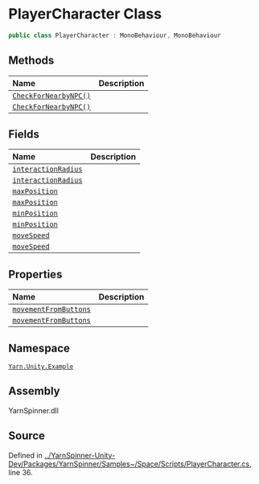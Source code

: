 # PlayerCharacter Class


```csharp
public class PlayerCharacter : MonoBehaviour, MonoBehaviour
```



## Methods
|Name|Description|
|:---|:---|
|[`CheckForNearbyNPC()`](/api/csharp/yarn.unity.example/playercharacter.checkfornearbynpc.md)||
|[`CheckForNearbyNPC()`](/api/csharp/yarn.unity.example/playercharacter.checkfornearbynpc.md)||
## Fields
|Name|Description|
|:---|:---|
|[`interactionRadius`](/api/csharp/yarn.unity.example/playercharacter.interactionradius.md)||
|[`interactionRadius`](/api/csharp/yarn.unity.example/playercharacter.interactionradius.md)||
|[`maxPosition`](/api/csharp/yarn.unity.example/playercharacter.maxposition.md)||
|[`maxPosition`](/api/csharp/yarn.unity.example/playercharacter.maxposition.md)||
|[`minPosition`](/api/csharp/yarn.unity.example/playercharacter.minposition.md)||
|[`minPosition`](/api/csharp/yarn.unity.example/playercharacter.minposition.md)||
|[`moveSpeed`](/api/csharp/yarn.unity.example/playercharacter.movespeed.md)||
|[`moveSpeed`](/api/csharp/yarn.unity.example/playercharacter.movespeed.md)||
## Properties
|Name|Description|
|:---|:---|
|[`movementFromButtons`](/api/csharp/yarn.unity.example/playercharacter.movementfrombuttons.md)||
|[`movementFromButtons`](/api/csharp/yarn.unity.example/playercharacter.movementfrombuttons.md)||
## Namespace
[`Yarn.Unity.Example`](/api/csharp/yarn.unity.example/README.md)

## Assembly
YarnSpinner.dll

## Source
Defined in [../YarnSpinner-Unity-Dev/Packages/YarnSpinner/Samples~/Space/Scripts/PlayerCharacter.cs](https://github.com/YarnSpinnerTool/YarnSpinner-Unity//blob/develop/Samples~/Space/Scripts/PlayerCharacter.cs#L36), line 36.
